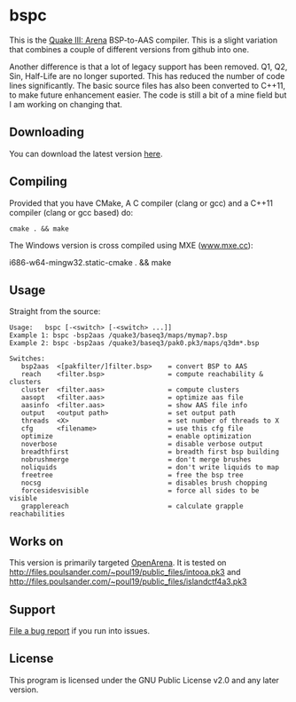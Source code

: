 # bspc

This is the [Quake III: Arena](http://www.idsoftware.com/games/quake/quake3-arena/) BSP-to-AAS compiler.
This is a slight variation that combines a couple of different versions from github into one.

Another difference is that a lot of legacy support has been removed. Q1, Q2, Sin, Half-Life are no longer suported.
This has reduced the number of code lines significantly.
The basic source files has also been converted to C++11, to make future enhancement easier.
The code is still a bit of a mine field but I am working on changing that.

## Downloading

You can download the latest version [here](https://github.com/sago007/bspc).

## Compiling

Provided that you have CMake, A C compiler (clang or gcc) and a C++11 compiler (clang or gcc based) do:

	cmake . && make

The Windows version is cross compiled using MXE (www.mxe.cc): 

  i686-w64-mingw32.static-cmake . && make

## Usage

Straight from the source:

	Usage:   bspc [-<switch> [-<switch> ...]]
	Example 1: bspc -bsp2aas /quake3/baseq3/maps/mymap?.bsp
	Example 2: bspc -bsp2aas /quake3/baseq3/pak0.pk3/maps/q3dm*.bsp

	Switches:
	   bsp2aas  <[pakfilter/]filter.bsp>    = convert BSP to AAS
	   reach    <filter.bsp>                = compute reachability & clusters
	   cluster  <filter.aas>                = compute clusters
	   aasopt   <filter.aas>                = optimize aas file
	   aasinfo  <filter.aas>                = show AAS file info
	   output   <output path>               = set output path
	   threads  <X>                         = set number of threads to X
	   cfg      <filename>                  = use this cfg file
	   optimize                             = enable optimization
	   noverbose                            = disable verbose output
	   breadthfirst                         = breadth first bsp building
	   nobrushmerge                         = don't merge brushes
	   noliquids                            = don't write liquids to map
	   freetree                             = free the bsp tree
	   nocsg                                = disables brush chopping
	   forcesidesvisible                    = force all sides to be visible
	   grapplereach                         = calculate grapple reachabilities

## Works on

This version is primarily targeted [OpenArena](http://www.openarena.ws). It is tested on http://files.poulsander.com/~poul19/public_files/intooa.pk3 and http://files.poulsander.com/~poul19/public_files/islandctf4a3.pk3

## Support

[File a bug report](https://github.com/sago007/bspc/issues) if you run into issues.

## License

This program is licensed under the GNU Public License v2.0 and any later version.
